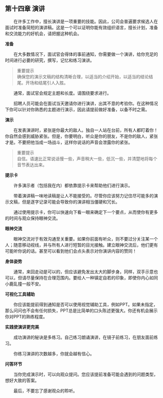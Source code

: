 ## 第十四章 演讲

&emsp;&emsp;在许多工作中，擅长演讲是一项重要的技能。因此，公司会普遍要求候选人在面试时准备简短的演讲稿。这是一个可以证明你能有效组织语言，擅长计划，准备和交流能力的好机会，请把握这种机会。

**准备**

&emsp;&emsp;在大多数情况下，面试官会得体的事前通知，你需要做一个演讲，给你充足的时间进行必要的研究，撰写，记忆和练习演讲。

> 重要提示  
> 确保您的演示文稿的结构清晰合理，以适当的介绍开始，以适当的结论结尾。开场和结尾引人入胜。

&emsp;&emsp;通常，面试官会规定主题和长度。请围绕要求进行。

&emsp;&emsp;招聘人员可能会在面试当天邀请你进行演讲，出其不意的考验你。在这种情况下你可以针对你熟悉的主题进行演示，因此请提前做好准备，以备不时之需。

**演示**

&emsp;&emsp;在发表演讲时，紧张是你最大的敌人。独自一人站在台前，所有人都盯着你！你自然会感到威胁紧张。但是，你要明白，听众是你的朋友，不是你的敌人，紧张才是。不要把他当成一场战斗，这样你说话的声音会泄露你的紧张。

> 重要提示  
> 自信。语速比正常说话慢一些，声音稍大一些，低沉一些，并清楚地将每个音节表达出来。

**提示卡**

&emsp;&emsp;许多演示者（包括我在内）都依靠提示卡来帮助他们进行演示。

&emsp;&emsp;带着演讲稿一味地读稿是让人不能接受的。尽管你应该努力记住尽可能多的演示文稿，但是逐字记录可能会导致你的演讲相当僵硬和冗长。

&emsp;&emsp;通过使用提示卡，你可以快速向下看一眼来确定下一个要点，从而使你有更多的时间与观众保持眼神交流。

**眼神交流**

&emsp;&emsp;眼神交流对于有效沟通至关重要。如果你前面有听众，则不要过分关注某一个人；随意移动视线，并与所有人进行短暂的目光接触。建立眼神交流后，他们更有可能听你说的话。甚至可以看到他们会点头表示对你演讲内容的赞同！

**身体姿势**

&emsp;&emsp;通常，来回走动是可以的，但应该避免发出太大的脚步身。同样，双手示意也可以，但请尽量保持在合理范围内。要给人一种镇定自若的印象，即使你内心如同小鹿乱撞一般不安。

**可视化工具辅助**

&emsp;&emsp;你应该能提前得到通知是否可以使用视觉辅助工具，例如PPT。如果未指定，那么问问也不会有任何损失，PPT总是比简单的口头陈述更强大。你还有机会展示你对PPT的熟练程度。

**实践使演讲更完美**

&emsp;&emsp;成功演讲的秘诀是多练习。自己练习朗诵演讲，在镜子前练习，在朋友面前练习。

&emsp;&emsp;你练习演讲的次数越多，你就会越有信心。

**问答环节**

&emsp;&emsp;当你完成演示时，可以向观众提问。您应该提前准备可能会遇到的问题类型，想好大致的答案。

&emsp;&emsp;最后，不要忘了感谢观众的聆听。

